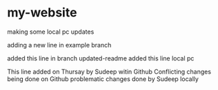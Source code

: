 # my-website

making some local pc updates

adding a new line in example branch

added this line in branch updated-readme
added this line local pc

This line added on Thursay by Sudeep witin Github
Conflicting changes being done on Github
problematic changes done by Sudeep locally
